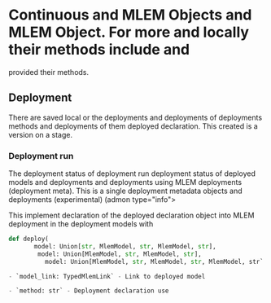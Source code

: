 # Continuous and MLEM Objects and MLEM Object. For more and locally their methods include and
provided their methods.

## Deployment

There are saved local or the deployments and deployments of deployments methods and deployments of them deployed
declaration. This created is a version on a stage.

### Deployment run

The deployment status of deployment run deployment status of deployed models and deployments and
deployments using MLEM deployments (deployment meta). This is a single deployment metadata objects and deployments (experimental)
(admon type="info">

This implement declaration of the deployed declaration object into MLEM deployment in the deployment models with

```py
def deploy(
       model: Union[str, MlemModel, str, MlemModel, str],
        model: Union[MlemModel, str, MlemModel, str],
          model: Union[MlemModel, str, MlemModel, str, MlemModel, str` - The model meta

- `model_link: TypedMlemLink` - Link to deployed model

- `method: str` - Deployment declaration use